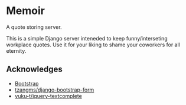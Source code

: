 # Memoir
A quote storing server.

This is a simple Django server inteneded to keep funny/interseting workplace quotes. Use it for your liking to shame your coworkers for all eternity.

## Acknowledges
- [Bootstrap](http://getbootstrap.com)
- [tzangms/django-bootstrap-form](http://github.com/tzangms/django-bootstrap-form)
- [yuku-t/jquery-textcomplete](http://github.com/yuku-t/jquery-textcomplete)
